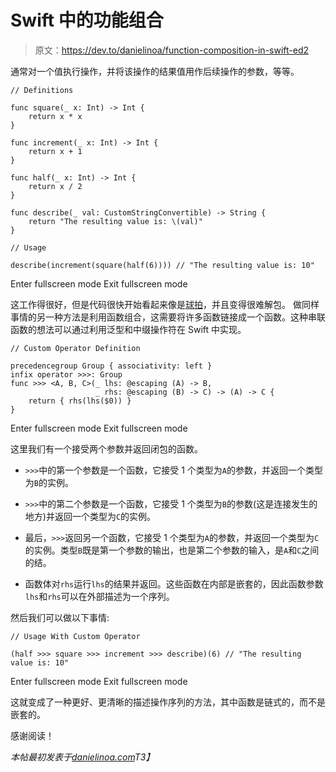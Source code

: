 # Swift 中的功能组合

> 原文：<https://dev.to/danielinoa/function-composition-in-swift-ed2>

通常对一个值执行操作，并将该操作的结果值用作后续操作的参数，等等。

```
// Definitions

func square(_ x: Int) -> Int {
    return x * x
}

func increment(_ x: Int) -> Int {
    return x + 1
}

func half(_ x: Int) -> Int {
    return x / 2
}

func describe(_ val: CustomStringConvertible) -> String {
    return "The resulting value is: \(val)"
}

// Usage

describe(increment(square(half(6)))) // "The resulting value is: 10" 
```

Enter fullscreen mode Exit fullscreen mode

这工作得很好，但是代码很快开始看起来像是[球拍](https://racket-lang.org/)，并且变得很难解包。
做同样事情的另一种方法是利用函数组合，这需要将许多函数链接成一个函数。这种串联函数的想法可以通过利用泛型和中缀操作符在 Swift 中实现。

```
// Custom Operator Definition

precedencegroup Group { associativity: left }
infix operator >>>: Group
func >>> <A, B, C>(_ lhs: @escaping (A) -> B,
                   _ rhs: @escaping (B) -> C) -> (A) -> C {
    return { rhs(lhs($0)) }
} 
```

Enter fullscreen mode Exit fullscreen mode

这里我们有一个接受两个参数并返回闭包的函数。

*   `>>>`中的第一个参数是一个函数，它接受 1 个类型为`A`的参数，并返回一个类型为`B`的实例。
*   `>>>`中的第二个参数是一个函数，它接受 1 个类型为`B`的参数(这是连接发生的地方)并返回一个类型为`C`的实例。
*   最后，`>>>`返回另一个函数，它接受 1 个类型为`A`的参数，并返回一个类型为`C`的实例。类型`B`既是第一个参数的输出，也是第二个参数的输入，是`A`和`C`之间的结。

*   函数体对`rhs`运行`lhs`的结果并返回。这些函数在内部是嵌套的，因此函数参数`lhs`和`rhs`可以在外部描述为一个序列。

然后我们可以做以下事情:

```
// Usage With Custom Operator

(half >>> square >>> increment >>> describe)(6) // "The resulting value is: 10" 
```

Enter fullscreen mode Exit fullscreen mode

这就变成了一种更好、更清晰的描述操作序列的方法，其中函数是链式的，而不是嵌套的。

感谢阅读！

*本帖最初发表于[danielinoa.com](http://danielinoa.com)T3】*